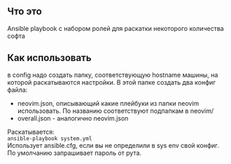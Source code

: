 Что это
-------
Ansible playbook с набором ролей для раскатки некоторого количества софта

Как использовать
----------------
в config надо создать папку, соответствующую hostname машины, на которой раскатываются настройки. В этой папке создать два конфиг файла:
- neovim.json, описывающий какие плейбуки из папки neovim использовать. По названию соответствуют подпапкам в neovim/
- overall.json - аналогично neovim.json

Раскатывается:  
`ansible-playbook system.yml`  
Использует ansible.cfg, если вы не определили в sys env свой конфиг. По умолчанию запрашивает пароль от рута.
